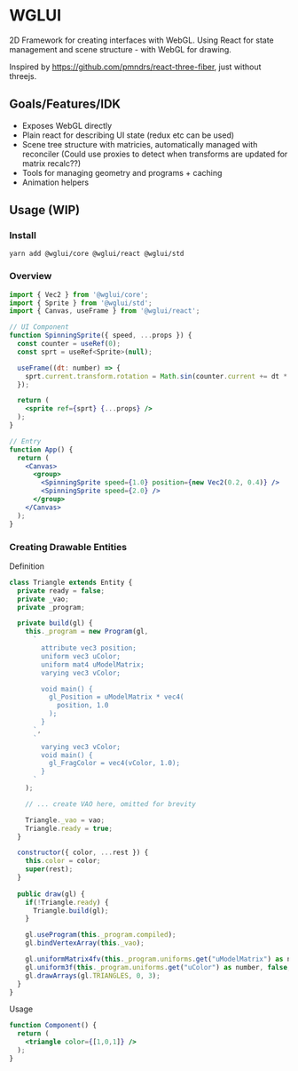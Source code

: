 # WGLUI

2D Framework for creating interfaces with WebGL. Using React for state management and scene structure - with WebGL for drawing.

Inspired by https://github.com/pmndrs/react-three-fiber, just without threejs.

## Goals/Features/IDK

- Exposes WebGL directly
- Plain react for describing UI state (redux etc can be used)
- Scene tree structure with matricies, automatically managed with reconciler (Could use proxies to detect when transforms are updated for matrix recalc??)
- Tools for managing geometry and programs + caching
- Animation helpers

## Usage (WIP)

### Install

`yarn add @wglui/core @wglui/react @wglui/std`

### Overview

```jsx
import { Vec2 } from '@wglui/core';
import { Sprite } from '@wglui/std';
import { Canvas, useFrame } from '@wglui/react';

// UI Component
function SpinningSprite({ speed, ...props }) {
  const counter = useRef(0);
  const sprt = useRef<Sprite>(null);

  useFrame((dt: number) => {
    sprt.current.transform.rotation = Math.sin(counter.current += dt * speed) * Math.PI;
  });

  return (
    <sprite ref={sprt} {...props} />
  );
}

// Entry
function App() {
  return (
    <Canvas>
      <group>
        <SpinningSprite speed={1.0} position={new Vec2(0.2, 0.4)} />
        <SpinningSprite speed={2.0} />
      </group>
    </Canvas>
  );
}

```

### Creating Drawable Entities

Definition

```jsx
class Triangle extends Entity {
  private ready = false;
  private _vao;
  private _program;

  private build(gl) {
    this._program = new Program(gl,
      `
        attribute vec3 position;
        uniform vec3 uColor;
        uniform mat4 uModelMatrix;
        varying vec3 vColor; 

        void main() {
          gl_Position = uModelMatrix * vec4(
            position, 1.0
          );
        }
      `,
      `
        varying vec3 vColor;
        void main() {
          gl_FragColor = vec4(vColor, 1.0);
        }
      `
    );

    // ... create VAO here, omitted for brevity

    Triangle._vao = vao;
    Triangle.ready = true;
  }

  constructor({ color, ...rest }) {
    this.color = color;
    super(rest);
  }
  
  public draw(gl) {
    if(!Triangle.ready) {
      Triangle.build(gl);
    }

    gl.useProgram(this._program.compiled);
    gl.bindVertexArray(this._vao);

    gl.uniformMatrix4fv(this._program.uniforms.get("uModelMatrix") as number, false, this.worldMatrix);
    gl.uniform3f(this._program.uniforms.get("uColor") as number, false, this.color);
    gl.drawArrays(gl.TRIANGLES, 0, 3);
  }
}
```

Usage

```jsx
function Component() {
  return (
    <triangle color={[1,0,1]} />
  );
}
```